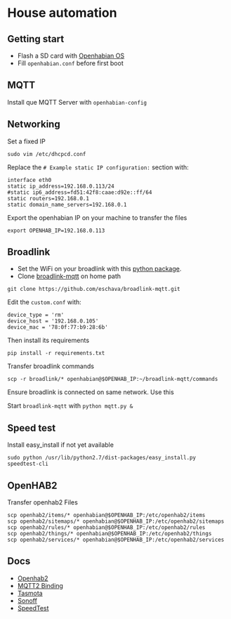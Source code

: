 # House automation

## Getting start

- Flash a SD card with [Openhabian OS](https://www.openhab.org/docs/installation/openhabian.html)
- Fill `openhabian.conf` before first boot

## MQTT

Install que MQTT Server with `openhabian-config`

## Networking

Set a fixed IP

```
sudo vim /etc/dhcpcd.conf
```

Replace the `# Example static IP configuration:` section with:

```
interface eth0
static ip_address=192.168.0.113/24
#static ip6_address=fd51:42f8:caae:d92e::ff/64
static routers=192.168.0.1
static domain_name_servers=192.168.0.1
```

Export the openhabian IP on your machine to transfer the files

```
export OPENHAB_IP=192.168.0.113
```

## Broadlink

- Set the WiFi on your broadlink with this [python package](https://github.com/mjg59/python-broadlink).
- Clone [broadlink-mqtt](https://github.com/eschava/broadlink-mqtt.git) on home path

```
git clone https://github.com/eschava/broadlink-mqtt.git
```

Edit the `custom.conf` with:

```
device_type = 'rm'
device_host = '192.168.0.105'
device_mac = '78:0f:77:b9:28:6b'
```

Then install its requirements

```
pip install -r requirements.txt
```

Transfer broadlink commands

```
scp -r broadlink/* openhabian@$OPENHAB_IP:~/broadlink-mqtt/commands
```

Ensure broadlink is connected on same network. Use this

Start `broadlink-mqtt` with `python mqtt.py &`

## Speed test

Install easy_install if not yet available

```
sudo python /usr/lib/python2.7/dist-packages/easy_install.py speedtest-cli
```

## OpenHAB2

Transfer openhab2 Files

```
scp openhab2/items/* openhabian@$OPENHAB_IP:/etc/openhab2/items
scp openhab2/sitemaps/* openhabian@$OPENHAB_IP:/etc/openhab2/sitemaps
scp openhab2/rules/* openhabian@$OPENHAB_IP:/etc/openhab2/rules
scp openhab2/things/* openhabian@$OPENHAB_IP:/etc/openhab2/things
scp openhab2/services/* openhabian@$OPENHAB_IP:/etc/openhab2/services
```

## Docs

- [Openhab2](https://www.openhab.org/docs/)
- [MQTT2 Binding](https://www.openhab.org/addons/bindings/mqtt/)
- [Tasmota](https://github.com/arendst/Sonoff-Tasmota/wiki)
- [Sonoff](https://sonoff.itead.cc/en/products/residential/sonoff-t1-us)
- [SpeedTest](https://community.openhab.org/t/speedtest-cli-internet-up-downlink-measurement-integration/7611)
